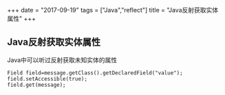 +++
date = "2017-09-19"
tags = ["Java","reflect"]
title = "Java反射获取实体属性"
+++

## Java反射获取实体属性
Java中可以听过反射获取未知实体的属性

```
Field field=message.getClass().getDeclaredField("value");
field.setAccessible(true);
field.get(message);
``` 